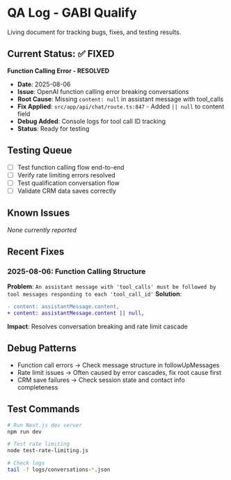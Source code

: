 # QA Log - GABI Qualify

Living document for tracking bugs, fixes, and testing results.

## Current Status: ✅ FIXED
**Function Calling Error - RESOLVED**
- **Date**: 2025-08-06
- **Issue**: OpenAI function calling error breaking conversations
- **Root Cause**: Missing `content: null` in assistant message with tool_calls
- **Fix Applied**: `src/app/api/chat/route.ts:847` - Added `|| null` to content field
- **Debug Added**: Console logs for tool call ID tracking
- **Status**: Ready for testing

## Testing Queue
- [ ] Test function calling flow end-to-end
- [ ] Verify rate limiting errors resolved
- [ ] Test qualification conversation flow
- [ ] Validate CRM data saves correctly

## Known Issues
*None currently reported*

## Recent Fixes
### 2025-08-06: Function Calling Structure
**Problem**: `An assistant message with 'tool_calls' must be followed by tool messages responding to each 'tool_call_id'`
**Solution**: 
```diff
- content: assistantMessage.content,
+ content: assistantMessage.content || null,
```
**Impact**: Resolves conversation breaking and rate limit cascade

## Debug Patterns
- Function call errors → Check message structure in followUpMessages
- Rate limit issues → Often caused by error cascades, fix root cause first  
- CRM save failures → Check session state and contact info completeness

## Test Commands
```bash
# Run Next.js dev server
npm run dev

# Test rate limiting
node test-rate-limiting.js

# Check logs
tail -f logs/conversations-*.json
```